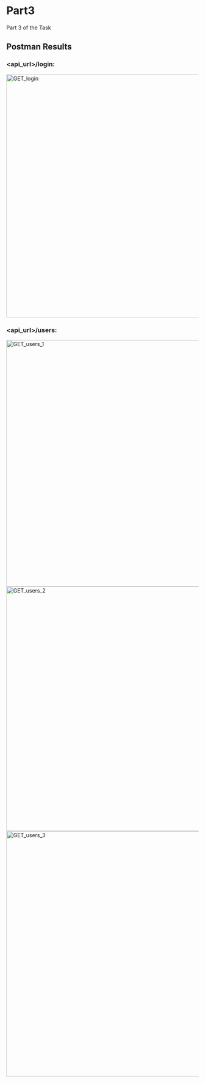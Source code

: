 # Part3
Part 3 of the Task

## Postman Results
### <api_url>/login:
<img width="636" alt="GET_login" src="https://github.com/lu6644/KMPPower_Part3/assets/49087023/61205958-f33f-4b5c-ad89-9974fa5470b1">

### <api_url>/users:
<img width="645" alt="GET_users_1" src="https://github.com/lu6644/KMPPower_Part3/assets/49087023/5c61c12b-96f7-41e7-952b-3d84c6e44fcf">
<img width="640" alt="GET_users_2" src="https://github.com/lu6644/KMPPower_Part3/assets/49087023/dc913336-c5c1-4c8d-979d-56b873b706b6">
<img width="642" alt="GET_users_3" src="https://github.com/lu6644/KMPPower_Part3/assets/49087023/6484eaa7-ae53-4a84-a64d-04403b771589">

